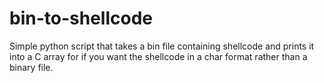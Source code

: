 # bin-to-shellcode
Simple python script that takes a bin file containing shellcode and prints it into a C array for if you want the shellcode in a char format rather than a binary file.
